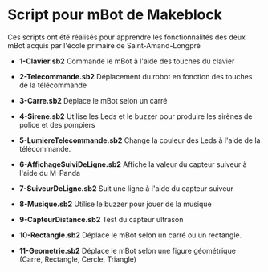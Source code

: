 # Script pour mBot de Makeblock

Ces scripts ont été réalisés pour apprendre les fonctionnalités des deux mBot acquis par l'école primaire de Saint-Amand-Longpré

* **1-Clavier.sb2**
Commande le mBot à l'aide des touches du clavier

* **2-Telecommande.sb2**
Déplacement du robot en fonction des touches de la télécommande

* **3-Carre.sb2**
Déplace le mBot selon un carré

* **4-Sirene.sb2**
Utilise les Leds et le buzzer pour produire les sirènes de police et des pompiers

* **5-LumiereTelecommande.sb2**
Change la couleur des Leds à l'aide de la télécommande.

* **6-AffichageSuiviDeLigne.sb2**
Affiche la valeur du capteur suiveur à l'aide du M-Panda

* **7-SuiveurDeLigne.sb2**
Suit une ligne à l'aide du capteur suiveur

* **8-Musique.sb2**
Utilise le buzzer pour jouer de la musique

* **9-CapteurDistance.sb2**
Test du capteur ultrason

* **10-Rectangle.sb2**
Déplace le mBot selon un carré ou un rectangle.

* **11-Geometrie.sb2**
Déplace le mBot selon une figure géométrique (Carré, Rectangle, Cercle, Triangle)
